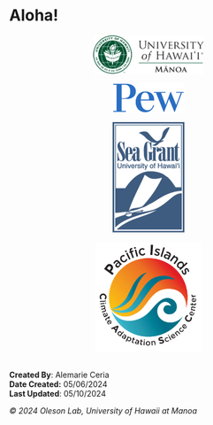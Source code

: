 # Aloha!


<center>
<img src="www/logos/uhm-logo.png" alt="" align="center" width="200">
<br><br>
<img src="www/logos/pew-logo.png" alt="" align="center" width="130">
<br><br>
<img src="www/logos/sea-grant-logo.png" alt="" align="center" height="200">
<br><br>
<img src="www/logos/pi-casc-logo.png" alt="" align="center" height="200">
<br><br>
</center>

**Created By**: Alemarie Ceria <br> **Date Created:** 05/06/2024 <br>
**Last Updated**: 05/10/2024

*© 2024 Oleson Lab, University of Hawaii at Manoa*
